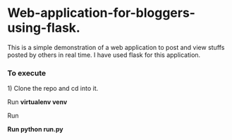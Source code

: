 # Web-application-for-bloggers-using-flask.
This is a simple demonstration of a web application to post and view stuffs posted by others in real time. I have used flask for this application.

<h3>To execute</h3>

<p>1) Clone the repo and cd into it.</p>
<p>Run <b>virtualenv venv</b></p>
<p>Run <b><pip install requirements.txt</b></p>
<p>Run <b>python run.py</b</p>
